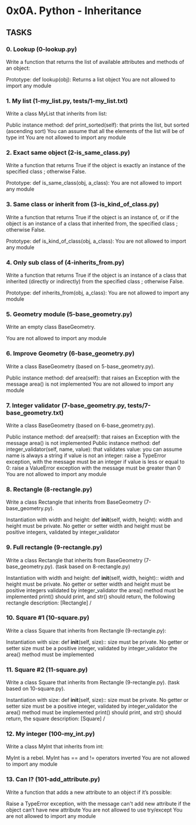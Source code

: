 # 0x0A. Python - Inheritance

## TASKS

### 0. Lookup (0-lookup.py)
Write a function that returns the list of available attributes and methods of an object:

Prototype: def lookup(obj):
Returns a list object
You are not allowed to import any module

### 1. My list (1-my_list.py, tests/1-my_list.txt)
Write a class MyList that inherits from list:

Public instance method: def print_sorted(self): that prints the list, but sorted (ascending sort)
You can assume that all the elements of the list will be of type int
You are not allowed to import any module

### 2. Exact same object (2-is_same_class.py)
Write a function that returns True if the object is exactly an instance of the specified class ; otherwise False.

Prototype: def is_same_class(obj, a_class):
You are not allowed to import any module

### 3. Same class or inherit from (3-is_kind_of_class.py)
Write a function that returns True if the object is an instance of, or if the object is an instance of a class that inherited from, the specified class ; otherwise False.

Prototype: def is_kind_of_class(obj, a_class):
You are not allowed to import any module

### 4. Only sub class of (4-inherits_from.py)
Write a function that returns True if the object is an instance of a class that inherited (directly or indirectly) from the specified class ; otherwise False.

Prototype: def inherits_from(obj, a_class):
You are not allowed to import any module

### 5. Geometry module (5-base_geometry.py)
Write an empty class BaseGeometry.

You are not allowed to import any module

### 6. Improve Geometry (6-base_geometry.py)
Write a class BaseGeometry (based on 5-base_geometry.py).

Public instance method: def area(self): that raises an Exception with the message area() is not implemented
You are not allowed to import any module

### 7. Integer validator (7-base_geometry.py, tests/7-base_geometry.txt)
Write a class BaseGeometry (based on 6-base_geometry.py).

Public instance method: def area(self): that raises an Exception with the message area() is not implemented
Public instance method: def integer_validator(self, name, value): that validates value:
you can assume name is always a string
if value is not an integer: raise a TypeError exception, with the message <name> must be an integer
if value is less or equal to 0: raise a ValueError exception with the message <name> must be greater than 0
You are not allowed to import any module

### 8. Rectangle (8-rectangle.py)
Write a class Rectangle that inherits from BaseGeometry (7-base_geometry.py).

Instantiation with width and height: def __init__(self, width, height):
width and height must be private. No getter or setter
width and height must be positive integers, validated by integer_validator

### 9. Full rectangle (9-rectangle.py)
Write a class Rectangle that inherits from BaseGeometry (7-base_geometry.py). (task based on 8-rectangle.py)

Instantiation with width and height: def __init__(self, width, height)::
width and height must be private. No getter or setter
width and height must be positive integers validated by integer_validator
the area() method must be implemented
print() should print, and str() should return, the following rectangle description: [Rectangle] <width>/<height>

### 10. Square #1 (10-square.py)
Write a class Square that inherits from Rectangle (9-rectangle.py):

Instantiation with size: def __init__(self, size)::
size must be private. No getter or setter
size must be a positive integer, validated by integer_validator
the area() method must be implemented

### 11. Square #2 (11-square.py)
Write a class Square that inherits from Rectangle (9-rectangle.py). (task based on 10-square.py).

Instantiation with size: def __init__(self, size)::
size must be private. No getter or setter
size must be a positive integer, validated by integer_validator
the area() method must be implemented
print() should print, and str() should return, the square description: [Square] <width>/<height>

### 12. My integer (100-my_int.py)
Write a class MyInt that inherits from int:

MyInt is a rebel. MyInt has == and != operators inverted
You are not allowed to import any module

### 13. Can I? (101-add_attribute.py)
Write a function that adds a new attribute to an object if it’s possible:

Raise a TypeError exception, with the message can't add new attribute if the object can’t have new attribute
You are not allowed to use try/except
You are not allowed to import any module
